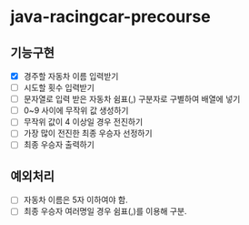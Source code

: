 # java-racingcar-precourse
## 기능구현
- [x] 경주할 자동차 이름 입력받기
- [ ] 시도할 횟수 입력받기
- [ ] 문자열로 입력 받은 자동차 쉼표(,) 구분자로 구별하여 배열에 넣기
- [ ] 0~9 사이에 무작위 값 생성하기
- [ ] 무작위 값이 4 이상일 경우 전진하기
- [ ] 가장 많이 전진한 최종 우승자 선정하기
- [ ] 최종 우승자 출력하기
 
## 예외처리
- [ ] 자동차 이름은 5자 이하여야 함.
- [ ] 최종 우승자 여러명일 경우 쉼표(,)를 이용해 구분.